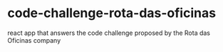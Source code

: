 # code-challenge-rota-das-oficinas
react app that answers the code challenge proposed by the Rota das Oficinas company
